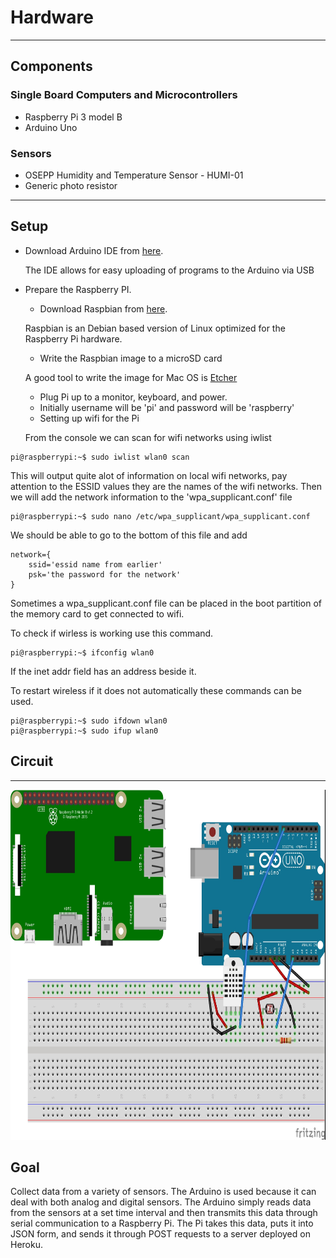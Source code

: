 # Hardware
---
## Components
### Single Board Computers and Microcontrollers
* Raspberry Pi 3 model B
* Arduino Uno

### Sensors
* OSEPP Humidity and Temperature Sensor - HUMI-01
* Generic photo resistor
---
## Setup
* Download Arduino IDE from [here](https://www.arduino.cc/en/Main/Software).

   The IDE allows for easy uploading of programs to the Arduino via USB
* Prepare the Raspberry PI.
    - Download Raspbian from [here](https://www.raspberrypi.org/downloads/raspbian/).

   Raspbian is an Debian based version of Linux optimized for the Raspberry Pi hardware.
    - Write the Raspbian image to a microSD card

   A good tool to write the image for Mac OS is [Etcher](https://etcher.io/)
    - Plug Pi up to a monitor, keyboard, and power.
    - Initially username will be 'pi' and password will be 'raspberry'
    - Setting up wifi for the Pi

   From the console we can scan for wifi networks using iwlist
```console
pi@raspberrypi:~$ sudo iwlist wlan0 scan
```
   This will output quite alot of information on local wifi networks, pay
attention to the ESSID values they are the names of the wifi networks.
Then we will add the network information to the 'wpa_supplicant.conf' file

```console
pi@raspberrypi:~$ sudo nano /etc/wpa_supplicant/wpa_supplicant.conf
```
   We should be able to go to the bottom of this file and add
```console
network={
    ssid='essid name from earlier'
    psk='the password for the network'
}
```
   Sometimes a wpa_supplicant.conf file can be placed in the boot partition of the memory card to get connected to wifi.

   To check if wirless is working use this command.
```console
pi@raspberrypi:~$ ifconfig wlan0
```
   If the inet addr field has an address beside it.

   To restart wireless if it does not automatically these commands can be used.
```console
pi@raspberrypi:~$ sudo ifdown wlan0
pi@raspberrypi:~$ sudo ifup wlan0
```

## Circuit
---
<p align="center">
    <img width="600" height="560" src="./basicSetup.jpg">
</p>


## Goal
Collect data from a variety of sensors. The Arduino is used because it can
deal with both analog and digital sensors. The Arduino simply reads data
from the sensors at a set time interval and then transmits this data 
through serial communication to a Raspberry Pi. The Pi takes this data,
puts it into JSON form, and sends it through POST requests to a server
deployed on Heroku.
